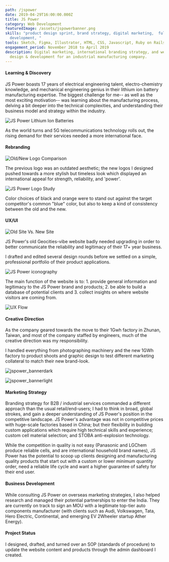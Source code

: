 ```yaml
---
path: /jspower
date: 2019-04-29T16:00:00.000Z
title: JS Power
category: Web Development
featuredImage: /assets/jspowerbanner.png
skills: "product design sprint, brand strategy, digital marketing,  full stack
  development, "
tools: Sketch, Figma, Illustrator, HTML, CSS, Javascript, Ruby on Rails, postgreSQL
engagement_period: November 2018 to April 2019
description: Digital marketing, international branding strategy, and website
  design & development for an industrial manufacturing company.
---
```

#### Learning & Discovery

JS Power boasts 17 years of electrical engineering talent, electro-chemistry knowledge, and mechanical engineering genius in their lithium ion battery manufacturing expertise. The biggest challenge for me-- as well as the most exciting motivation-- was learning about the manufacturing process, delving a bit deeper into the technical complexities, and understanding their business model and strategy within the industry.

![JS Power Lithium Ion Batteries](/assets/jsp_celltrio.jpg "JS Power Lithium Ion Batteries")

As the world turns and 5G telecommunications technology rolls out, the rising demand for their services needed a more international face.

#### Rebranding

![Old/New Logo Comparison](/assets/jsp_logo_compare.png "Old/New Logo Comparison")

The previous logo was an outdated aesthetic; the new logos I designed pushed towards a more stylish but timeless look which displayed an international appeal for strength, reliability, and 'power'.

![JS Power Logo Study](/assets/jsp_logostudy.png "JS Power Logo Study")

Color choices of black and orange were to stand out against the target competitor's common "blue" color, but also to keep a kind of consistency between the old and the new.

#### UX/UI

![Old Site Vs. New Site](/assets/jsp_oldsite.png "Old Site Vs. New Site")

JS Power's old Geocities-vibe website badly needed upgrading in order to better communicate the reliability and legitimacy of their 17+ year business.

I drafted and edited several design rounds before we settled on a simple, professional portfolio of their product applications.

![JS Power iconography](/assets/jsp_icons.png "JS Power iconography")

The main function of the website is to: 1. provide general information and legitimacy to the JS Power brand and products; 2. be able to build a database of potential clients and 3. collect insights on where website visitors are coming from.

![UX Flow](/assets/jsp_ux.png "UX Flow")

#### Creative Direction

As the company geared towards the move to their 1Gwh factory in Zhunan, Taiwan, and most of the company staffed by engineers, much of the creative direction was my responsibility.

I handled everything from photographing machinery and the new 1GWh factory to product shoots and graphic design to test different marketing collateral to match their new brand-look.

![jspower_bannerdark](/assets/jsp_banner1.png "JS Power Banner: Dark")

![jspower_bannerlight](/assets/jsp_banner2.png "JS Power Banner: Light")

#### Marketing Strategy

Branding strategy for B2B / industrial services commanded a different approach than the usual retail/end-users; I had to think in broad, global strokes, and gain a deeper understanding of JS Power's position in the competitive landscape. JS Power's advantage was not in competitive prices with huge-scale factories based in China; but their flexibility in building custom applications which require high technical skills and experience; custom cell material selection; and STOBA anti-explosion technology.

While the competition in quality is not easy (Panasonic and LGChem produce reliable cells, and are international household brand names),  JS Power has the potential to scoop up clients designing and manufacturing quality products that start out with a custom or lower minimum quantity order, need a reliable life cycle and want a higher guarantee of safety for their end user.

#### Business Development

While consulting JS Power on overseas marketing strategies, I also helped research and managed their potential partnerships to enter the India. They are currently on track to sign an MOU with a legitimate top-tier auto components manufacturer (with clients such as Audi, Volkswagen, Tata, Hero Electric, Continental, and emerging EV 2Wheeler startup Ather Energy).

#### Project Status

I designed, drafted, and turned over an SOP (standards of procedure) to update the website content and products through the admin dashboard I created.